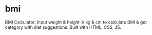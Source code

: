 # bmi
BMI Calculator: Input weight &amp; height in kg &amp; cm to calculate BMI &amp; get category with diet suggestions. Built with HTML, CSS, JS.
